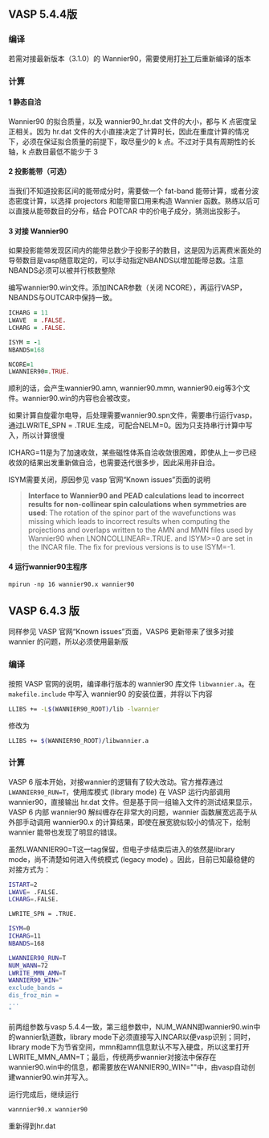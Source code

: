 ## VASP 5.4.4版

### 编译

若需对接最新版本（3.1.0）的 Wannier90，需要使用打[补丁]( https://github.com/Chengcheng-Xiao/VASP2WAN90_v2_fix "Chengcheng-Xiao/VASP2WAN90_v2_fix: An updated version of the VASP2WANNIER90v2 interface (github. Com)")后重新编译的版本

### 计算

#### 1 静态自洽

Wannier90 的拟合质量，以及 wannier90_hr.dat 文件的大小，都与 K 点密度呈正相关。因为 hr.dat 文件的大小直接决定了计算时长，因此在重度计算的情况下，必须在保证拟合质量的前提下，取尽量少的 k 点。不过对于具有周期性的长轴，k 点数目最低不能少于 3

#### 2 投影能带（可选）

当我们不知道投影区间的能带成分时，需要做一个 fat-band 能带计算，或者分波态密度计算，以选择 projectors 和能带窗口用来构造 Wannier 函数。熟练以后可以直接从能带数目的分布，结合 POTCAR 中的价电子成分，猜测出投影子。
#### 3 对接 Wannier90

如果投影能带发现区间内的能带总数少于投影子的数目，这是因为远离费米面处的导带数目是vasp随意取定的，可以手动指定NBANDS以增加能带总数。注意NBANDS必须可以被并行核数整除

编写wannier90.win文件。添加INCAR参数（关闭 NCORE），再运行VASP，NBANDS与OUTCAR中保持一致。

```fortran
ICHARG = 11
LWAVE  = .FALSE.
LCHARG = .FALSE.

ISYM = -1
NBANDS=168

NCORE=1
LWANNIER90=.TRUE.
```

顺利的话，会产生wannier90.amn, wannier90.mmn, wannier90.eig等3个文件。wannier90.win的内容也会被改变。

如果计算自旋霍尔电导，后处理需要wannier90.spn文件，需要串行运行vasp，通过LWRITE\_SPN = .TRUE.生成，可配合NELM=0。因为只支持串行计算中写入，所以计算很慢

ICHARG=11是为了加速收敛，某些磁性体系自洽收敛很困难，即使从上一步已经收敛的结果出发重新做自洽，也需要迭代很多步，因此采用非自洽。

ISYM需要关闭，原因参见 vasp 官网“Known issues”页面的说明
> **Interface to Wannier90 and PEAD calculations lead to incorrect results for non-collinear spin calculations when symmetries are used**: The rotation of the spinor part of the wavefunctions was missing which leads to incorrect results when computing the projections and overlaps written to the AMN and MMN files used by Wannier90 when LNONCOLLINEAR=.TRUE. and ISYM>=0 are set in the INCAR file. The fix for previous versions is to use ISYM=-1.

#### 4 运行wannier90主程序
```
mpirun -np 16 wannier90.x wannier90
```

## VASP 6.4.3 版

同样参见 VASP 官网“Known issues”页面，VASP6 更新带来了很多对接 wannier 的问题，所以必须使用最新版
### 编译

按照 VASP 官网的说明，编译串行版本的 wannier90 库文件 `libwannier.a`。在 `makefile.include` 中写入 wannier90 的安装位置，并将以下内容
```bash
LLIBS += -L$(WANNIER90_ROOT)/lib -lwannier
```
修改为
```bash
LLIBS += $(WANNIER90_ROOT)/libwannier.a
```

### 计算

VASP 6 版本开始，对接wannier的逻辑有了较大改动。官方推荐通过 `LWANNIER90_RUN=T`，使用库模式 (library mode) 在 VASP 运行内部调用 wannier90，直接输出 hr.dat 文件。但是基于同一组输入文件的测试结果显示，VASP 6 内部 wannier90 解纠缠存在非常大的问题，wannier 函数展宽远高于从外部手动调用 wannier90.x 的计算结果，即使在展宽貌似较小的情况下，绘制 wannier 能带也发现了明显的错误。

虽然LWANNIER90=T这一tag保留，但电子步结束后进入的依然是library mode，尚不清楚如何进入传统模式 (legacy mode) 。因此，目前已知最稳健的对接方式为：

```bash
ISTART=2
LWAVE= .FALSE.
LCHARG=.FALSE.

LWRITE_SPN = .TRUE.

ISYM=0
ICHARG=11
NBANDS=168

LWANNIER90_RUN=T
NUM_WANN=72
LWRITE_MMN_AMN=T
WANNIER90_WIN="
exclude_bands =
dis_froz_min =
...
"
```

前两组参数与vasp 5.4.4一致，第三组参数中，NUM\_WANN即wannier90.win中的wannier轨道数，library mode下必须直接写入INCAR以便vasp识别；同时，library mode下为节省空间，mmn和amn信息默认不写入硬盘，所以这里打开LWRITE\_MMN\_AMN=T；最后，传统两步wannier对接法中保存在wannier90.win中的信息，都需要放在WANNIER90\_WIN=""中，由vasp自动创建wannier90.win并写入。

运行完成后，继续运行

```bash
wannnier90.x wannier90
```

重新得到hr.dat